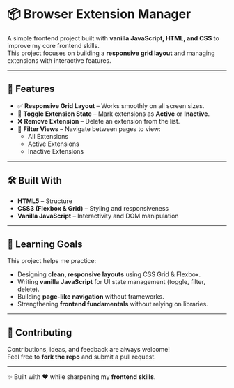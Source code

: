 # 📦 Browser Extension Manager

A simple frontend project built with **vanilla JavaScript, HTML, and CSS** to improve my core frontend skills.  
This project focuses on building a **responsive grid layout** and managing extensions with interactive features.

---

## 🚀 Features

- ✅ **Responsive Grid Layout** – Works smoothly on all screen sizes.
- 🔄 **Toggle Extension State** – Mark extensions as **Active** or **Inactive**.
- ❌ **Remove Extension** – Delete an extension from the list.
- 📂 **Filter Views** – Navigate between pages to view:
  - All Extensions
  - Active Extensions
  - Inactive Extensions

---

## 🛠️ Built With

- **HTML5** – Structure
- **CSS3 (Flexbox & Grid)** – Styling and responsiveness
- **Vanilla JavaScript** – Interactivity and DOM manipulation

---

## 🎯 Learning Goals

This project helps me practice:

- Designing **clean, responsive layouts** using CSS Grid & Flexbox.
- Writing **vanilla JavaScript** for UI state management (toggle, filter, delete).
- Building **page-like navigation** without frameworks.
- Strengthening **frontend fundamentals** without relying on libraries.

---

## 🤝 Contributing

Contributions, ideas, and feedback are always welcome!  
Feel free to **fork the repo** and submit a pull request.

---

✨ Built with ❤️ while sharpening my **frontend skills**.

